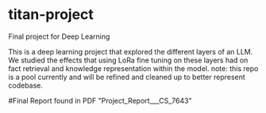 # titan-project
Final project for Deep Learning

This is a deep learning project that explored the
different layers of an LLM. We studied the effects 
that using LoRa fine tuning on these layers had on 
fact retrieval and knowledge representation within
the model. 
note: this repo is a pool currently and will be 
refined and cleaned up to better represent codebase. 

#Final Report found in PDF "Project_Report___CS_7643"
